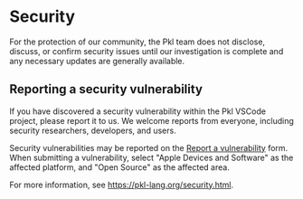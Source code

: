 # Security

For the protection of our community, the Pkl team does not disclose, discuss, or confirm security issues until our investigation is complete and any necessary updates are generally available.

## Reporting a security vulnerability

If you have discovered a security vulnerability within the Pkl VSCode project, please report it to us.
We welcome reports from everyone, including security researchers, developers, and users.

Security vulnerabilities may be reported on the [Report a vulnerability](https://security.apple.com/submit) form.
When submitting a vulnerability, select "Apple Devices and Software" as the affected platform, and "Open Source" as the affected area.

For more information, see https://pkl-lang.org/security.html.
